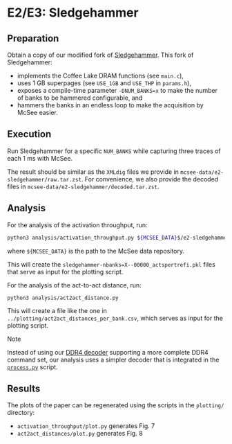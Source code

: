 # E2/E3: Sledgehammer

## Preparation

Obtain a copy of our modified fork of [Sledgehammer](https://github.com/mcsee-artifacts/sledgehammer). This fork of Sledgehammer:
- implements the Coffee Lake DRAM functions (see `main.c`),
- uses 1 GB superpages (see `USE_1GB` and `USE_THP` in `params.h`),
- exposes a compile-time parameter `-DNUM_BANKS=x` to make the number of banks to be hammered configurable, and
- hammers the banks in an endless loop to make the acquisition by McSee easier.

## Execution

Run Sledgehammer for a specific `NUM_BANKS` while capturing three traces of each 1 ms with McSee.

The result should be similar as the `XMLdig` files we provide in `mcsee-data/e2-sledgehammer/raw.tar.zst`. For convenience, we also provide the decoded files in `mcsee-data/e2-sledgehammer/decoded.tar.zst`.


## Analysis

For the analysis of the activation throughput, run:

```bash
python3 analysis/activation_throughput.py ${MCSEE_DATA}$/e2-sledgehammer/decoded/
```

where `${MCSEE_DATA}` is the path to the McSee data repository.

This will create the `sledgehammer-nbanks=X--00000_actspertrefi.pkl` files that serve as input for the plotting script.

For the analysis of the act-to-act distance, run:

```
python3 analysis/act2act_distance.py
```

This will create a file like the one in `../plotting/act2act_distances_per_bank.csv`, which serves as input for the plotting script.

> [!NOTE]
> Instead of using our [DDR4 decoder](https://github.com/mcsee-artifacts/ddr4-decoder) supporting a more complete DDR4 command set, our analysis uses a simpler decoder that is integrated in the [`process.py`](analysis/process.py) script.

## Results

The plots of the paper can be regenerated using the scripts in the `plotting/` directory:
- `activation_throughput/plot.py` generates Fig. 7
- `act2act_distances/plot.py` generates Fig. 8
